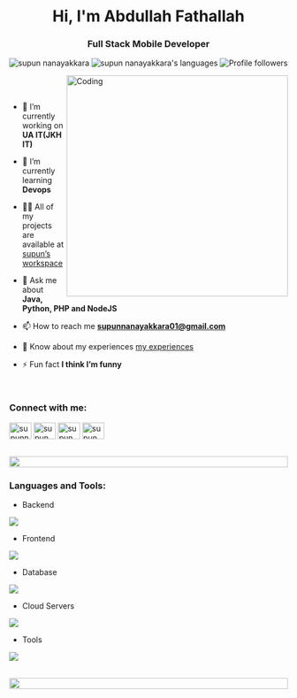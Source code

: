 <h1 align="center">Hi, I'm Abdullah Fathallah</h1>
<h3 align="center">Full Stack Mobile Developer</h3>
<p align="center"></p>
<p align="center"> 
 <img src="https://komarev.com/ghpvc/?username=supuna97&amp;label=Profile%20views&amp;color=0e75b6&amp;style=flat" alt="supun nanayakkara"> 
 <img src="https://img.shields.io/badge/Languages- Flutter | PHP -green.svg" alt="supun nanayakkara's languages" /> 
<img alt="Profile followers" src="https://img.shields.io/github/followers/supuna97"> 
</p>

<img align="right" alt="Coding" width="400" src="https://user-images.githubusercontent.com/74038190/229223263-cf2e4b07-2615-4f87-9c38-e37600f8381a.gif">
<br><br>
<ul>
<li>
<p>🔭 I’m currently working on <strong>UA IT(JKH IT)</strong></p>
</li>
<li>
<p>🌱 I’m currently learning <strong>Devops</strong></p>
</li>
<li>
<p>👨‍💻 All of my projects are available at <a href="http://supun.traditionalme.life">supun’s workspace</a></p>
</li>
<li>
<p>💬 Ask me about <strong>Java, Python, PHP and NodeJS</strong></p>
</li>
<li>
<p>📫 How to reach me <strong><a href="mailto:supunnanayakkara01@gmail.com">supunnanayakkara01@gmail.com</a></strong></p>
</li>
<li>
<p>📄 Know about my experiences <a href="http://supun.traditionalme.life/#resume">my experiences</a></p>
</li>
<li>
<p>⚡ Fun fact <strong>I think I’m funny</strong></p>
</li>
</ul>
<br>
<h3 align="left">Connect with me:</h3>
<p align="left">
<a href="https://linkedin.com/in/abdullahxfathallah" target="blank"><img align="center" src="https://raw.githubusercontent.com/rahuldkjain/github-profile-readme-generator/master/src/images/icons/Social/linked-in-alt.svg" alt="supunnanayakkara" height="30" width="40"></a>
<a href="https://fb.com/abdullahxfathallah" target="blank"><img align="center" src="https://raw.githubusercontent.com/rahuldkjain/github-profile-readme-generator/master/src/images/icons/Social/facebook.svg" alt="supun.nanayakkaraii" height="30" width="40"></a>
<a href="https://instagram.com/abdullahxfathallah" target="blank"><img align="center" src="https://raw.githubusercontent.com/rahuldkjain/github-profile-readme-generator/master/src/images/icons/Social/instagram.svg" alt="supun___lk" height="30" width="40"></a>
<a href="#" target="blank"><img align="center" src="https://raw.githubusercontent.com/rahuldkjain/github-profile-readme-generator/master/src/images/icons/Social/youtube.svg" alt="supun nanayakkara" height="30" width="40"></a>
</p>

<br>
<img src="https://i.imgur.com/dBaSKWF.gif" height="20" width="100%">
<h3 align="left">Languages and Tools:</h3>
<ul>
<li>Backend</li>
</ul>
<p align="left">
  <a href="https://skillicons.dev">
    <img src="https://skillicons.dev/icons?i=php,laravel">
  </a>
</p>
<ul>
<li>Frontend</li>
</ul>
<p align="left">
  <a href="https://skillicons.dev">
    <img src="https://skillicons.dev/icons?i=flutter,dart">
  </a>
</p>
<ul>
<li>Database</li>
</ul>
<p align="left">
  <a href="https://skillicons.dev">
    <img src="https://skillicons.dev/icons?i=mysql">
  </a>
</p>
<ul>
<li>Cloud Servers</li>
</ul>
<p align="left">
  <a href="https://skillicons.dev">
    <img src="https://skillicons.dev/icons?i=firebase">
  </a>
</p>
<ul>
<li>Tools</li>
</ul>
<p align="left">
  <a href="https://skillicons.dev">
    <img src="https://skillicons.dev/icons?i=git,github,figma,,vscode,postman,linux">
  </a>
</p>
<br>
<img src="https://i.imgur.com/dBaSKWF.gif" height="20" width="100%">
